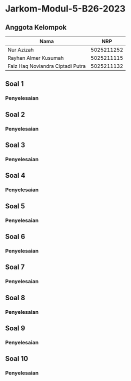 # Jarkom-Modul-5-B26-2023

## Anggota Kelompok
|   Nama                             | NRP      |
| ------                             | ------   |
|  Nur Azizah                        |5025211252|
|  Rayhan Almer Kusumah              |5025211115|
|  Faiz Haq Noviandra Ciptadi Putra  |5025211132|

## Soal 1

### Penyelesaian

## Soal 2

### Penyelesaian

## Soal 3

### Penyelesaian

## Soal 4

### Penyelesaian

## Soal 5

### Penyelesaian

## Soal 6

### Penyelesaian

## Soal 7

### Penyelesaian

## Soal 8

### Penyelesaian

## Soal 9

### Penyelesaian

## Soal 10

### Penyelesaian

